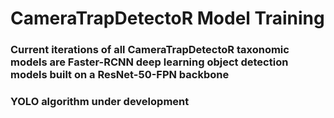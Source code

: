 # CameraTrapDetectoR Model Training

### Current iterations of all CameraTrapDetectoR taxonomic models are Faster-RCNN deep learning object detection models built on a ResNet-50-FPN backbone

### YOLO algorithm under development
